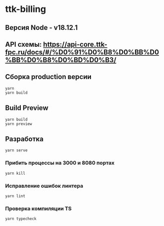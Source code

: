 # ttk-billing

## Версия Node - v18.12.1

## API схемы: https://api-core.ttk-fpc.ru/docs/#/%D0%91%D0%B8%D0%BB%D0%BB%D0%B8%D0%BD%D0%B3/

## Сборка production версии
```
yarn
yarn build
```

## Build Preview
```
yarn build
yarn preview
```

## Разработка
```
yarn serve
```

### Прибить процессы на 3000 и 8080 портах
```
yarn kill
```

### Исправление ошибок линтера
```
yarn lint
```

### Проверка компиляции TS
```
yarn typecheck
```
